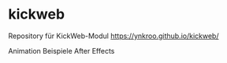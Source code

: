# kickweb
Repository für KickWeb-Modul
https://ynkroo.github.io/kickweb/

Animation Beispiele After Effects


